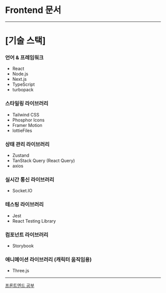 # Frontend 문서

---

# [기술 스택]

### 언어 & 프레임워크

- React
- Node.js
- Next.js
- TypeScript
- turbopack

### **스타일링 라이브러리**

- Tailwind CSS
- Phosphor Icons
- Framer Motion
- lottieFiles

### 상태 관리 라이브러리

- Zustand
- TanStack Query (React Query)
- axios

### 실시간 통신 라이브러리

- Socket.IO

### 테스팅 라이브러리

- Jest
- React Testing Library

### 컴포넌트 라이브러리

- Storybook

### 애니메이션 라이브러리 (캐릭터 움직임용)

- Three.js

---

[프론트엔드 공부](https://www.notion.so/1ddfcf357f128009a5c6f1fb74045d6c?pvs=21)